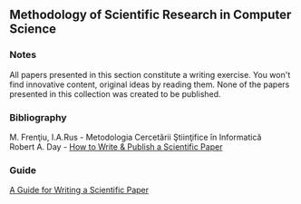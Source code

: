 ## Methodology of Scientific Research in Computer Science

### Notes

All papers presented in this section constitute a writing exercise. You won't find innovative content, original ideas by reading them. None of the papers presented in this collection was created to be published.

### Bibliography

M. Frenţiu, I.A.Rus - Metodologia Cercetării Ştiinţifice în Informatică <br>
Robert A. Day - [How to Write & Publish a Scientific Paper](https://www.goodreads.com/book/show/1912729.How_to_Write_Publish_a_Scientific_Paper) <br>

### Guide

[A Guide for Writing a Scientific Paper](http://www.cs.ubbcluj.ro/~studia-i/guideWritingPapers.pdf)
